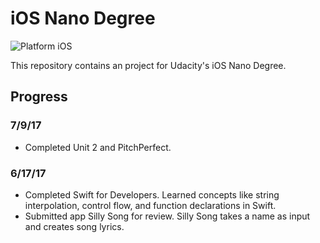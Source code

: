 # iOS Nano Degree

![Platform iOS](https://img.shields.io/badge/nanodegree-iOS-blue.svg)

This repository contains an project for Udacity's iOS Nano Degree.

## Progress

### 7/9/17
- Completed Unit 2 and PitchPerfect.

### 6/17/17
- Completed Swift for Developers. Learned concepts like string interpolation, control flow, and function declarations in Swift.
- Submitted app Silly Song for review. Silly Song takes a name as input and creates song lyrics.
